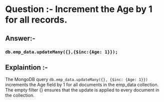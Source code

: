 # Question :-  Increment the Age by 1 for all records.

## Answer:- 

 ### `db.emp_data.updateMany({},{$inc:{Age: 1}});`

## Explaintion :- 

The MongoDB query `db.emp_data.updateMany({}, {$inc: {Age: 1}})` increments the Age field by 1 for all documents in the emp_data collection. The empty filter {} ensures that the update is applied to every document in the collection.

